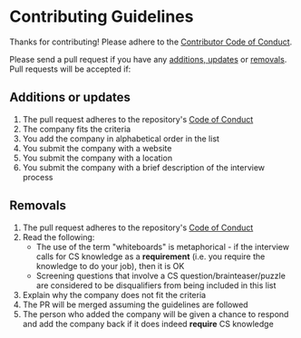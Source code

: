 # Contributing Guidelines

Thanks for contributing! Please adhere to the [Contributor Code of Conduct](/CODE_OF_CONDUCT.md).

Please send a pull request if you have any [additions, updates](#additions-or-updates) or [removals](#removals). Pull requests will be accepted if:

## Additions or updates
1. The pull request adheres to the repository's
    [Code of Conduct](/CODE_OF_CONDUCT.md)
1. The company fits the criteria
1. You add the company in alphabetical order in the list
1. You submit the company with a website
1. You submit the company with a location
1. You submit the company with a brief description of the interview process

## Removals
1. The pull request adheres to the repository's
    [Code of Conduct](/CODE_OF_CONDUCT.md)
1. Read the following:
    - The use of the term "whiteboards" is metaphorical - if the interview calls for CS knowledge as a **requirement** (i.e. you require the knowledge to do your job), then it is OK
    - Screening questions that involve a CS question/brainteaser/puzzle are considered to be disqualifiers from being included in this list
1. Explain why the company does not fit the criteria
1. The PR will be merged assuming the guidelines are followed
1. The person who added the company will be given a chance to respond and add the company back if it does indeed **require** CS knowledge
